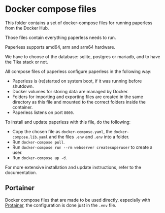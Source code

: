 # Docker compose files

This folder contains a set of docker-compose files for running paperless from the Docker Hub.

Those files contain everything paperless needs to run.

Paperless supports amd64, arm and arm64 hardware.

We have to choose of the database: sqlite, postgres or mariadb,
and to have the Tika stack or not.

All compose files of paperless configure paperless in the following way:

- Paperless is (re)started on system boot, if it was running before shutdown.
- Docker volumes for storing data are managed by Docker.
- Folders for importing and exporting files are created in the same directory
  as this file and mounted to the correct folders inside the container.
- Paperless listens on port `8000`.

To install and update paperless with this file, do the following:

- Copy the chosen file as `docker-compose.yaml`, the `docker-compose.lib.yaml` and the files `.env`
  and `.env` into a folder.
- Run `docker-compose pull`.
- Run `docker-compose run --rm webserver createsuperuser` to create a user.
- Run `docker-compose up -d`.

For more extensive installation and update instructions, refer to the
documentation.

## Portainer

Docker compose files that are made to be used directly, especially with
[Protainer](https://docs.portainer.io), the configuration is done just in the `.env` file.
